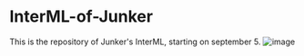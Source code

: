 # InterML-of-Junker
This is the repository of Junker's InterML, starting on september 5.
![image](https://github.com/user-attachments/assets/97a7e25e-4c46-4400-b96a-12e46849acdc)
